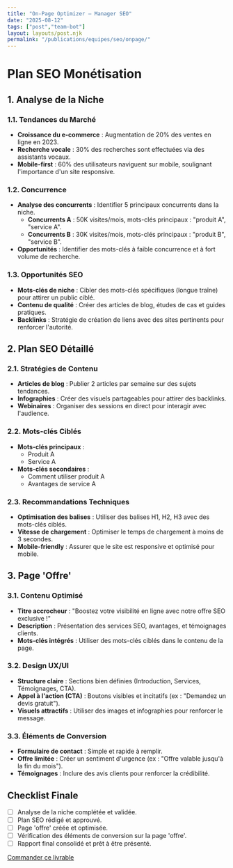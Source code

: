 ```yaml
---
title: "On-Page Optimizer — Manager SEO"
date: "2025-08-12"
tags: ["post","team-bot"]
layout: layouts/post.njk
permalink: "/publications/equipes/seo/onpage/"
---
```

# Plan SEO Monétisation

## 1. Analyse de la Niche

### 1.1. Tendances du Marché
- **Croissance du e-commerce** : Augmentation de 20% des ventes en ligne en 2023.
- **Recherche vocale** : 30% des recherches sont effectuées via des assistants vocaux.
- **Mobile-first** : 60% des utilisateurs naviguent sur mobile, soulignant l'importance d'un site responsive.

### 1.2. Concurrence
- **Analyse des concurrents** : Identifier 5 principaux concurrents dans la niche.
  - **Concurrents A** : 50K visites/mois, mots-clés principaux : "produit A", "service A".
  - **Concurrents B** : 30K visites/mois, mots-clés principaux : "produit B", "service B".
- **Opportunités** : Identifier des mots-clés à faible concurrence et à fort volume de recherche.

### 1.3. Opportunités SEO
- **Mots-clés de niche** : Cibler des mots-clés spécifiques (longue traîne) pour attirer un public ciblé.
- **Contenu de qualité** : Créer des articles de blog, études de cas et guides pratiques.
- **Backlinks** : Stratégie de création de liens avec des sites pertinents pour renforcer l'autorité.

## 2. Plan SEO Détaillé

### 2.1. Stratégies de Contenu
- **Articles de blog** : Publier 2 articles par semaine sur des sujets tendances.
- **Infographies** : Créer des visuels partageables pour attirer des backlinks.
- **Webinaires** : Organiser des sessions en direct pour interagir avec l'audience.

### 2.2. Mots-clés Ciblés
- **Mots-clés principaux** : 
  - Produit A
  - Service A
- **Mots-clés secondaires** : 
  - Comment utiliser produit A
  - Avantages de service A

### 2.3. Recommandations Techniques
- **Optimisation des balises** : Utiliser des balises H1, H2, H3 avec des mots-clés ciblés.
- **Vitesse de chargement** : Optimiser le temps de chargement à moins de 3 secondes.
- **Mobile-friendly** : Assurer que le site est responsive et optimisé pour mobile.

## 3. Page 'Offre'

### 3.1. Contenu Optimisé
- **Titre accrocheur** : "Boostez votre visibilité en ligne avec notre offre SEO exclusive !"
- **Description** : Présentation des services SEO, avantages, et témoignages clients.
- **Mots-clés intégrés** : Utiliser des mots-clés ciblés dans le contenu de la page.

### 3.2. Design UX/UI
- **Structure claire** : Sections bien définies (Introduction, Services, Témoignages, CTA).
- **Appel à l'action (CTA)** : Boutons visibles et incitatifs (ex : "Demandez un devis gratuit").
- **Visuels attractifs** : Utiliser des images et infographies pour renforcer le message.

### 3.3. Éléments de Conversion
- **Formulaire de contact** : Simple et rapide à remplir.
- **Offre limitée** : Créer un sentiment d'urgence (ex : "Offre valable jusqu'à la fin du mois").
- **Témoignages** : Inclure des avis clients pour renforcer la crédibilité.

## Checklist Finale
- [ ] Analyse de la niche complétée et validée.
- [ ] Plan SEO rédigé et approuvé.
- [ ] Page 'offre' créée et optimisée.
- [ ] Vérification des éléments de conversion sur la page 'offre'.
- [ ] Rapport final consolidé et prêt à être présenté.
<p><a class="btn" href="https://pancarte.gumroad.com/l/seo-onpage?checkout=true" target="_blank" rel="noopener">Commander ce livrable</a></p>

